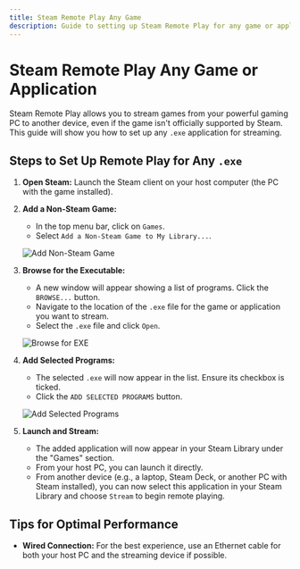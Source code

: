 ```yaml
---
title: Steam Remote Play Any Game
description: Guide to setting up Steam Remote Play for any game or application
---
```


# Steam Remote Play Any Game or Application

Steam Remote Play allows you to stream games from your powerful gaming PC to another device, even if the game isn't officially supported by Steam. This guide will show you how to set up any `.exe` application for streaming.

## Steps to Set Up Remote Play for Any `.exe`

1.  **Open Steam:** Launch the Steam client on your host computer (the PC with the game installed).

2.  **Add a Non-Steam Game:**
    *   In the top menu bar, click on `Games`.
    *   Select `Add a Non-Steam Game to My Library...`.

    ![Add Non-Steam Game](https://greenmangaming.zendesk.com/hc/article_attachments/115009461327/ezgif.com-optimize__3_.gif)

3.  **Browse for the Executable:**
    *   A new window will appear showing a list of programs. Click the `BROWSE...` button.
    *   Navigate to the location of the `.exe` file for the game or application you want to stream.
    *   Select the `.exe` file and click `Open`.

    ![Browse for EXE](https://greenmangaming.zendesk.com/hc/article_attachments/115009461327/ezgif.com-optimize__3_.gif)

4.  **Add Selected Programs:**
    *   The selected `.exe` will now appear in the list. Ensure its checkbox is ticked.
    *   Click the `ADD SELECTED PROGRAMS` button.

    ![Add Selected Programs](hhttps://greenmangaming.zendesk.com/hc/article_attachments/115009461327/ezgif.com-optimize__3_.gif)

5.  **Launch and Stream:**
    *   The added application will now appear in your Steam Library under the "Games" section.
    *   From your host PC, you can launch it directly.
    *   From another device (e.g., a laptop, Steam Deck, or another PC with Steam installed), you can now select this application in your Steam Library and choose `Stream` to begin remote playing.

## Tips for Optimal Performance

*   **Wired Connection:** For the best experience, use an Ethernet cable for both your host PC and the streaming device if possible.
